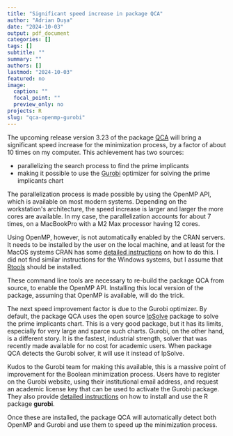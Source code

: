 ```yaml
---
title: "Significant speed increase in package QCA"
author: "Adrian Dușa"
date: "2024-10-03"
output: pdf_document
categories: []
tags: []
subtitle: ""
summary: ""
authors: []
lastmod: "2024-10-03"
featured: no
image:
  caption: ""
  focal_point: ""
  preview_only: no
projects: R
slug: "qca-openmp-gurobi"
---
```


The upcoming release version 3.23 of the package [QCA](https://cran.r-project.org/web/packages/QCA/index.html) will bring a significant speed increase for the minimization process, by a factor of about 10 times on my computer. This achievement has two sources:

- parallelizing the search process to find the prime implicants
- making it possible to use the [Gurobi](https://www.gurobi.com) optimizer for solving the prime implicants chart

The parallelization process is made possible by using the OpenMP API, which is available on most modern systems. Depending on the workstation's architecture, the speed increase is larger and larger the more cores are available. In my case, the parallelization accounts for about 7 times, on a MacBookPro with a M2 Max processor having 12 cores.

Using OpenMP, however, is not automatically enabled by the CRAN servers. It needs to be installed by the user on the local machine, and at least for the MacOS systems CRAN has some [detailed instructions](https://mac.r-project.org/openmp/) on how to do this. I did not find similar instructions for the Windows systems, but I assume that [Rtools](https://cran.r-project.org/bin/windows/Rtools/) should be installed.

These command line tools are necessary to re-build the package QCA from source, to enable the OpenMP API. Installing this local version of the package, assuming that OpenMP is available, will do the trick.

The next speed improvement factor is due to the Gurobi optimizer. By default, the package QCA uses the open source [lpSolve](https://cran.r-project.org/web/packages/lpSolve/index.html) package to solve the prime implicants chart. This is a very good package, but it has its limits, especially for very large and sparce such charts. Gurobi, on the other hand, is a different story. It is the fastest, industrial strength, solver that was recently made available for no cost for academic users. When package QCA detects the Gurobi solver, it will use it instead of lpSolve.

Kudos to the Gurobi team for making this available, this is a massive point of improvement for the Boolean minimization process. Users have to register on the Gurobi website, using their institutional email address, and request an academic license key that can be used to activate the Gurobi package. They also provide [detailed instructions](https://www.gurobi.com/documentation/current/refman/r_ins_the_r_package.html) on how to install and use the R package **gurobi**.

Once these are installed, the package QCA will automatically detect both OpenMP and Gurobi and use them to speed up the minimization process.

<br>
